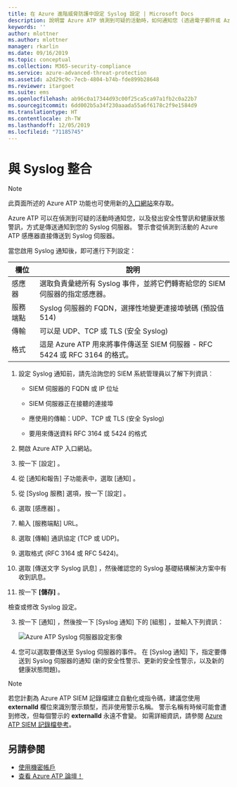 ```yaml
---
title: 在 Azure 進階威脅防護中設定 Syslog 設定 | Microsoft Docs
description: 說明當 Azure ATP 偵測到可疑的活動時，如何通知您 (透過電子郵件或 Azure ATP 事件轉寄)
keywords: ''
author: mlottner
ms.author: mlottner
manager: rkarlin
ms.date: 09/16/2019
ms.topic: conceptual
ms.collection: M365-security-compliance
ms.service: azure-advanced-threat-protection
ms.assetid: a2d29c9c-7ecb-4804-b74b-fde899b28648
ms.reviewer: itargoet
ms.suite: ems
ms.openlocfilehash: ab96c0a17344d93c00f25ca5ca97a1fb2c0a22b7
ms.sourcegitcommit: 6dd002b5a34f230aaada55a6f6178c2f9e1584d9
ms.translationtype: HT
ms.contentlocale: zh-TW
ms.lasthandoff: 12/05/2019
ms.locfileid: "71185745"
---
```

# <a name="integrate-with-syslog"></a>與 Syslog 整合

> [!NOTE]
> 此頁面所述的 Azure ATP 功能也可使用新的[入口網站](https://portal.cloudappsecurity.com)來存取。

Azure ATP 可以在偵測到可疑的活動時通知您，以及發出安全性警訊和健康狀態警訊，方式是傳送通知到您的 Syslog 伺服器。 警示會從偵測到活動的 Azure ATP 感應器直接傳送到 Syslog 伺服器。 


當您啟用 Syslog 通知後，即可進行下列設定：

   |欄位|說明|
   |---------|---------------|
   |感應器|選取負責彙總所有 Syslog 事件，並將它們轉寄給您的 SIEM 伺服器的指定感應器。|
   |服務端點|Syslog 伺服器的 FQDN，選擇性地變更連接埠號碼 (預設值 514)|
   |傳輸|可以是 UDP、TCP 或 TLS (安全 Syslog)|
   |格式|這是 Azure ATP 用來將事件傳送至 SIEM 伺服器 - RFC 5424 或 RFC 3164 的格式。|

1. 設定 Syslog 通知前，請先洽詢您的 SIEM 系統管理員以了解下列資訊︰

   -   SIEM 伺服器的 FQDN 或 IP 位址

   -   SIEM 伺服器正在接聽的連接埠

   -   應使用的傳輸：UDP、TCP 或 TLS (安全 Syslog)

   -   要用來傳送資料 RFC 3164 或 5424 的格式

1. 開啟 Azure ATP 入口網站。 
2. 按一下 [設定]  。
3. 從 [通知和報告]  子功能表中，選取 [通知]  。 
1. 從 [Syslog 服務]  選項，按一下 [設定]  。
1. 選取 [感應器]  。 
1. 輸入 [服務端點]  URL。
1. 選取 [傳輸]  通訊協定 (TCP 或 UDP)。 
1. 選取格式 (RFC 3164 或 RFC 5424)。 
1. 選取 [傳送文字 Syslog 訊息]  ，然後確認您的 Syslog 基礎結構解決方案中有收到訊息。 
1. 按一下 **[儲存]** 。 

檢查或修改 Syslog 設定。  

3. 按一下 [通知]  ，然後按一下 [Syslog 通知]  下的 [組態]  ，並輸入下列資訊：

   ![Azure ATP Syslog 伺服器設定影像](media/atp-syslog.png)

4. 您可以選取要傳送至 Syslog 伺服器的事件。 在 [Syslog 通知]  下，指定要傳送到 Syslog 伺服器的通知 (新的安全性警示、更新的安全性警示，以及新的健康狀態問題)。

> [!NOTE]
> 若您計劃為 Azure ATP SIEM 記錄檔建立自動化或指令碼，建議您使用 **externalId** 欄位來識別警示類型，而非使用警示名稱。 警示名稱有時候可能會遭到修改，但每個警示的 **externalId** 永遠不會變。 如需詳細資訊，請參閱 [Azure ATP SIEM 記錄檔參考](cef-format-sa.md)。 


## <a name="see-also"></a>另請參閱

- [使用機密帳戶](sensitive-accounts.md)
- [查看 Azure ATP 論壇！](https://aka.ms/azureatpcommunity)
